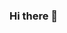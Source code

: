 ### Hi there 👋

<!--
**dimitri23559/dimitri23559** is a ✨ _special_ ✨ repository because its `README.md` (this file) appears on your GitHub profile.
<img src="https://media.giphy.com/media/JVGLHEuzbVviw/giphy.gif" alt="funny GIF" width="100%">

Here are some ideas to get you started:

- 🔭 I’m currently working on ...
- 🌱 I’m currently learning ...
- 👯 I’m looking to collaborate on ...
- 🤔 I’m looking for help with ...
- 💬 Ask me about ...
- 📫 How to reach me: ...
- 😄 Pronouns: ...
- ⚡ Fun fact: ...
-->
